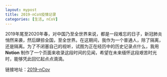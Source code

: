 ```yaml
---
layout: mypost
title: 2019-nCoV疫情记录
categories: [生活, nCoV]
---
```


2019年尾至2020年春，对中国乃至全世界来说，都是一段难忘的日子，新冠肺炎悄然来袭，然后肆掠全国，至全世界。在这期间，我作为一个普通人，除了隔离，还是隔离。为了不闭塞自己的视听，试图为正在经历中的历史记录点什么，我用 **Notion** 制作了一个页面来收录这段时间的见闻，希望在未来缅怀这段艰苦时光时，能够凭此回忆起点点滴滴。

链接地址：[2019-nCov](https://www.notion.so/2019-nCoV-4f5fd14a7739407296a2be7a4c3bad24)


